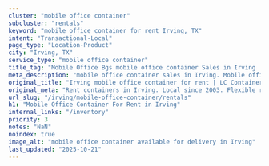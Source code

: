 ```yaml
---
cluster: "mobile office container"
subcluster: "rentals"
keyword: "mobile office container for rent Irving, TX"
intent: "Transactional-Local"
page_type: "Location-Product"
city: "Irving, TX"
service_type: "mobile office container"
title_tag: "Mobile Office Bgs mobile office container Sales in Irving | LC Container"
meta_description: "mobile office container sales in Irving. Mobile office containers for workspace solutions. Fast delivery, competitive pricing. Serving mobile office container area. Quote ID: R0T. Call (214) 524-4168 for your free quote today."
original_title: "Irving mobile office container for rent | LC Container"
original_meta: "Rent containers in Irving. Local since 2003. Flexible rental terms. Same-week delivery available. Get your free quote — call (214) 524-4168 today."
url_slug: "/irving/mobile-office-container/rentals"
h1: "Mobile Office Container For Rent in Irving"
internal_links: "/inventory"
priority: 3
notes: "NaN"
noindex: true
image_alt: "mobile office container available for delivery in Irving"
last_updated: "2025-10-21"
---
```


<!-- TODO: Add unique city/inventory copy, images, and internal links here. -->
